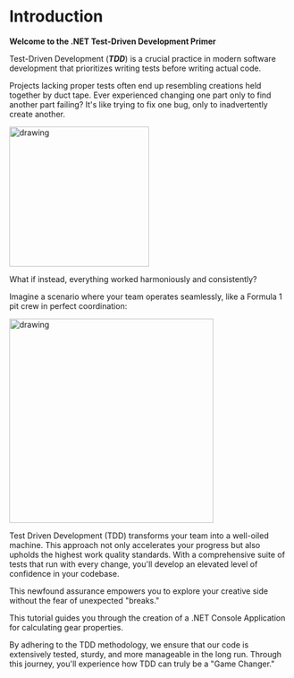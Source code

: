 # Introduction

**Welcome to the .NET Test-Driven Development Primer**


Test-Driven Development (***TDD***) is a crucial practice in modern software development that prioritizes writing tests before writing actual code.


Projects lacking proper tests often end up resembling creations held together by duct tape. Ever experienced changing one part only to find another part failing? It's like trying to fix one bug, only to inadvertently create another. 


<img src="https://i.imgflip.com/2bmd1r.jpg" alt="drawing" width="250"/>


What if instead, everything worked harmoniously and consistently?


Imagine a scenario where your team operates seamlessly, like a Formula 1 pit crew in perfect coordination:


<img src="https://images.fastcompany.net/image/upload/w_1280,f_auto,q_auto,fl_lossy/wp-cms/uploads/2021/10/p-1-how-to-get-your-team-to-work-like-a-formula-one-pit-crew.jpg" alt="drawing" width="365"/>

Test Driven Development (TDD) transforms your team into a well-oiled machine. 
This approach not only accelerates your progress but also upholds the highest work quality standards. With a comprehensive suite of tests that run with every change, you'll develop an elevated level of confidence in your codebase. 


This newfound assurance empowers you to explore your creative side without the fear of unexpected "breaks."


This tutorial guides you through the creation of a .NET Console Application for calculating gear properties. 


By adhering to the TDD methodology, we ensure that our code is extensively tested, sturdy, and more manageable in the long run. Through this journey, you'll experience how TDD can truly be a "Game Changer."
